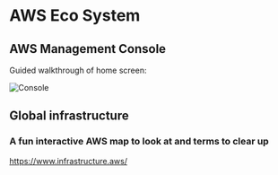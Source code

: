 # AWS Eco System

## AWS Management Console

Guided walkthrough of home screen:

![Console](linktoconsole)

## Global infrastructure

### A fun interactive AWS map to look at and terms to clear up

https://www.infrastructure.aws/

